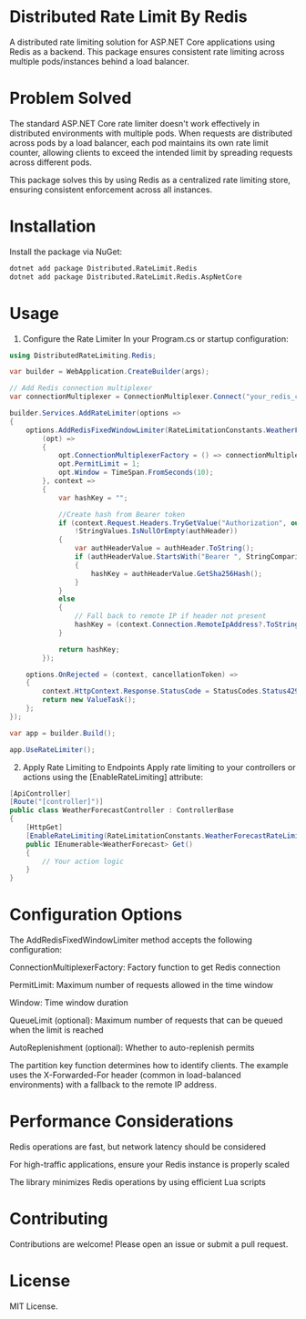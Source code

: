 # Distributed Rate Limit By Redis

A distributed rate limiting solution for ASP.NET Core applications using Redis as a backend. This package ensures consistent rate limiting across multiple pods/instances behind a load balancer.

# Problem Solved
The standard ASP.NET Core rate limiter doesn't work effectively in distributed environments with multiple pods. When requests are distributed across pods by a load balancer, each pod maintains its own rate limit counter, allowing clients to exceed the intended limit by spreading requests across different pods.

This package solves this by using Redis as a centralized rate limiting store, ensuring consistent enforcement across all instances.

# Installation
Install the package via NuGet:

```xml
dotnet add package Distributed.RateLimit.Redis
dotnet add package Distributed.RateLimit.Redis.AspNetCore
```


# Usage
1. Configure the Rate Limiter
In your Program.cs or startup configuration:


```csharp
using DistributedRateLimiting.Redis;

var builder = WebApplication.CreateBuilder(args);

// Add Redis connection multiplexer
var connectionMultiplexer = ConnectionMultiplexer.Connect("your_redis_connection_string");

builder.Services.AddRateLimiter(options =>
{
	options.AddRedisFixedWindowLimiter(RateLimitationConstants.WeatherForecastRateLimit,
		(opt) =>
		{
			opt.ConnectionMultiplexerFactory = () => connectionMultiplexer;
			opt.PermitLimit = 1;
			opt.Window = TimeSpan.FromSeconds(10);
		}, context =>
		{
			var hashKey = "";

			//Create hash from Bearer token
			if (context.Request.Headers.TryGetValue("Authorization", out var authHeader) &&
				!StringValues.IsNullOrEmpty(authHeader))
			{
				var authHeaderValue = authHeader.ToString();
				if (authHeaderValue.StartsWith("Bearer ", StringComparison.OrdinalIgnoreCase))
				{
					hashKey = authHeaderValue.GetSha256Hash();
				}
			}
			else
			{
				// Fall back to remote IP if header not present
				hashKey = (context.Connection.RemoteIpAddress?.ToString() ?? "unknown").GetSha256Hash();
			}

			return hashKey;
		});

    options.OnRejected = (context, cancellationToken) =>
    {
        context.HttpContext.Response.StatusCode = StatusCodes.Status429TooManyRequests;
        return new ValueTask();
    };
});

var app = builder.Build();

app.UseRateLimiter();
```

2. Apply Rate Limiting to Endpoints
Apply rate limiting to your controllers or actions using the [EnableRateLimiting] attribute:

```csharp
[ApiController]
[Route("[controller]")]
public class WeatherForecastController : ControllerBase
{
    [HttpGet]
    [EnableRateLimiting(RateLimitationConstants.WeatherForecastRateLimit)]
    public IEnumerable<WeatherForecast> Get()
    {
        // Your action logic
    }
}
```

# Configuration Options
The AddRedisFixedWindowLimiter method accepts the following configuration:

ConnectionMultiplexerFactory: Factory function to get Redis connection

PermitLimit: Maximum number of requests allowed in the time window

Window: Time window duration

QueueLimit (optional): Maximum number of requests that can be queued when the limit is reached

AutoReplenishment (optional): Whether to auto-replenish permits

The partition key function determines how to identify clients. The example uses the X-Forwarded-For header (common in load-balanced environments) with a fallback to the remote IP address.


# Performance Considerations
Redis operations are fast, but network latency should be considered

For high-traffic applications, ensure your Redis instance is properly scaled

The library minimizes Redis operations by using efficient Lua scripts

# Contributing
Contributions are welcome! Please open an issue or submit a pull request.

# License
MIT License.
